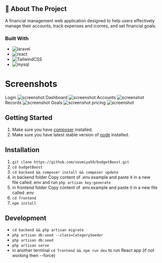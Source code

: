 ## 📌 About The Project

A financial management web application designed to help users effectively manage their accounts, track expenses and icomes, and set financial goals.

### Built With
* ![laravel](https://img.shields.io/badge/Laravel-FF2D20?style=for-the-badge&logo=laravel&logoColor=white)
* ![react](https://img.shields.io/badge/React-20232A?style=for-the-badge&logo=react&logoColor=61DAFB)
* ![TailwindCSS](https://img.shields.io/badge/tailwindcss-%2338B2AC.svg?style=for-the-badge&logo=tailwind-css&logoColor=white)
* ![mysql](https://img.shields.io/badge/MySQL-00000F?style=for-the-badge&logo=mysql&logoColor=white)

# Screenshots

Login
![screenshot](./public/screenshots/login.png)
Dashboard
![screenshot](./public/screenshots/dashboard.png)
Accounts
![screenshot](./public/screenshots/accounts.png)
Records
![screenshot](./public/screenshots/records.png)
Goals
![screenshot](./public/screenshots/goals.png)
pricing
![screenshot](./public/screenshots/pricing.png)

## Getting Started 
1. Make sure you have [composer](https://getcomposer.org/download/) installed.
2. Make sure you have latest stable version of [node](https://nodejs.org/en/download/) installed.

## Installation
1. `git clone https://github.com/soumiya59/budgetBoost.git`
2. `cd budgetBoost`
3. `cd backend && composer install && composer update`
4.  in backend folder Copy content of .env.example and paste it in a new file called .env and run `php artisan key:generate`
5.  in frontend folder Copy content of .env.example and paste it in a new file called .env
6. `cd frontend` 
7. `npm install`

## Development
- `cd backend && php artisan migrate`
- `php artisan db:seed --class=CategorySeeder`
- `php artisan db:seed`
- `php artisan serve`
- in another terminal `cd frontend && npm run dev` to run React app (if not working then --force)
